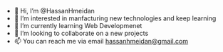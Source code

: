 - 👋 Hi, I’m @HassanHmeidan
- 👀 I’m interested in manfacturing new technologies and keep learning 
- 🌱 I’m currently learning Web Developmenet
- 💞️ I’m looking to collaborate on a new projects
- 📫 You can reach me via email hassanhmeidan@gmail.com

<!---
HassanHmeidan/HassanHmeidan is a ✨ special ✨ repository because its `README.md` (this file) appears on your GitHub profile.
You can click the Preview link to take a look at your changes.
--->
